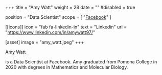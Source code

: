 +++
title = "Amy Watt"
weight = 28
date = ""
#disabled = true

position = "Data Scientist"
scope = [
  "[Facebook](https://towardsdatascience.com/the-facebook-data-scientist-interview-38556739e872)"
]


[[icons]]
  icon = "fab fa-linkedin-in"
  text = "Linkedin"
  url = "https://www.linkedin.com/in/amywatt97/"

[asset]
  image = "amy_watt.jpeg"
+++

Amy Watt

is a Data Scientist at Facebook.  Amy graduated from Pomona College in 2020 with degrees in Mathematics and Molecular Biology.  
